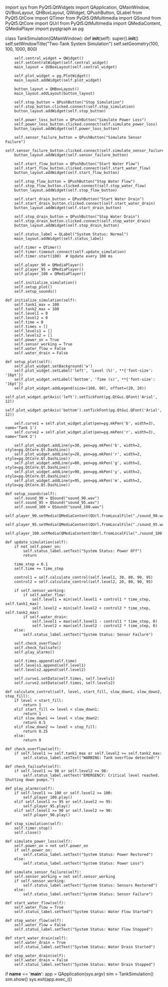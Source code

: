 import sys
from PyQt5.QtWidgets import QApplication, QMainWindow, QVBoxLayout, QHBoxLayout, QWidget, QPushButton, QLabel
from PyQt5.QtCore import QTimer
from PyQt5.QtMultimedia import QSound
from PyQt5.QtCore import QUrl
from PyQt5.QtMultimedia import QMediaContent, QMediaPlayer
import pyqtgraph as pg


class TankSimulation(QMainWindow):
    def __init__(self):
        super().__init__()
        self.setWindowTitle("Two-Tank System Simulation")
        self.setGeometry(100, 100, 1000, 800)

        self.central_widget = QWidget()
        self.setCentralWidget(self.central_widget)
        main_layout = QVBoxLayout(self.central_widget)

        self.plot_widget = pg.PlotWidget()
        main_layout.addWidget(self.plot_widget)

        button_layout = QHBoxLayout()
        main_layout.addLayout(button_layout)

        self.stop_button = QPushButton("Stop Simulation")
        self.stop_button.clicked.connect(self.stop_simulation)
        button_layout.addWidget(self.stop_button)

        self.power_loss_button = QPushButton("Simulate Power Loss")
        self.power_loss_button.clicked.connect(self.simulate_power_loss)
        button_layout.addWidget(self.power_loss_button)

        self.sensor_failure_button = QPushButton("Simulate Sensor Failure")
        self.sensor_failure_button.clicked.connect(self.simulate_sensor_failure)
        button_layout.addWidget(self.sensor_failure_button)

        self.start_flow_button = QPushButton("Start Water Flow")
        self.start_flow_button.clicked.connect(self.start_water_flow)
        button_layout.addWidget(self.start_flow_button)

        self.stop_flow_button = QPushButton("Stop Water Flow")
        self.stop_flow_button.clicked.connect(self.stop_water_flow)
        button_layout.addWidget(self.stop_flow_button)

        self.start_drain_button = QPushButton("Start Water Drain")
        self.start_drain_button.clicked.connect(self.start_water_drain)
        button_layout.addWidget(self.start_drain_button)

        self.stop_drain_button = QPushButton("Stop Water Drain")
        self.stop_drain_button.clicked.connect(self.stop_water_drain)
        button_layout.addWidget(self.stop_drain_button)

        self.status_label = QLabel("System Status: Normal")
        main_layout.addWidget(self.status_label)

        self.timer = QTimer()
        self.timer.timeout.connect(self.update_simulation)
        self.timer.start(100)  # Update every 100 ms

        self.player_90 = QMediaPlayer()
        self.player_95 = QMediaPlayer()
        self.player_100 = QMediaPlayer()

        self.initialize_simulation()
        self.setup_plot()
        self.setup_sounds()

    def initialize_simulation(self):
        self.tank1_max = 100
        self.tank2_max = 100
        self.level1 = 0
        self.level2 = 0
        self.time = 0
        self.times = []
        self.levels1 = []
        self.levels2 = []
        self.power_on = True
        self.sensor_working = True
        self.water_flow = False
        self.water_drain = False

    def setup_plot(self):
        self.plot_widget.setBackground('w')
        self.plot_widget.setLabel('left', 'Level (%)', **{'font-size': '16pt'})
        self.plot_widget.setLabel('bottom', 'Time (s)', **{'font-size': '16pt'})
        self.plot_widget.addLegend(size=(160, 80), offset=(20, 20))
        self.plot_widget.getAxis('left').setTickFont(pg.QtGui.QFont('Arial', 12))
        self.plot_widget.getAxis('bottom').setTickFont(pg.QtGui.QFont('Arial', 12))

        self.curve1 = self.plot_widget.plot(pen=pg.mkPen('b', width=3), name='Tank 1')
        self.curve2 = self.plot_widget.plot(pen=pg.mkPen('r', width=3), name='Tank 2')

        self.plot_widget.addLine(y=30, pen=pg.mkPen('b', width=2, style=pg.QtCore.Qt.DashLine))
        self.plot_widget.addLine(y=20, pen=pg.mkPen('r', width=2, style=pg.QtCore.Qt.DashLine))
        self.plot_widget.addLine(y=80, pen=pg.mkPen('g', width=2, style=pg.QtCore.Qt.DashLine))
        self.plot_widget.addLine(y=90, pen=pg.mkPen('y', width=2, style=pg.QtCore.Qt.DashLine))
        self.plot_widget.addLine(y=95, pen=pg.mkPen('m', width=2, style=pg.QtCore.Qt.DashLine))

    def setup_sounds(self):
        self.sound_90 = QSound("sound_90.wav")
        self.sound_95 = QSound("sound_95.wav")
        self.sound_100 = QSound("sound_100.wav")
        self.player_90.setMedia(QMediaContent(QUrl.fromLocalFile("./sound_90.wav")))
        self.player_95.setMedia(QMediaContent(QUrl.fromLocalFile("./sound_95.wav")))
        self.player_100.setMedia(QMediaContent(QUrl.fromLocalFile("./sound_100.wav")))

    def update_simulation(self):
        if not self.power_on:
            self.status_label.setText("System Status: Power Off")
            return

        time_step = 0.1
        self.time += time_step

        control1 = self.calculate_control(self.level1, 30, 80, 90, 95)
        control2 = self.calculate_control(self.level2, 20, 80, 90, 95)

        if self.sensor_working:
            if self.water_flow:
                self.level1 = min(self.level1 + control1 * time_step, self.tank1_max)
                self.level2 = min(self.level2 + control2 * time_step, self.tank2_max)
            if self.water_drain:
                self.level1 = max(self.level1 - control1 * time_step, 0)
                self.level2 = max(self.level2 - control2 * time_step, 0)
        else:
            self.status_label.setText("System Status: Sensor Failure")

        self.check_overflow()
        self.check_failsafe()
        self.play_alarms()

        self.times.append(self.time)
        self.levels1.append(self.level1)
        self.levels2.append(self.level2)

        self.curve1.setData(self.times, self.levels1)
        self.curve2.setData(self.times, self.levels2)

    def calculate_control(self, level, start_fill, slow_down1, slow_down2, stop_fill):
        if level < start_fill:
            return 1
        elif start_fill <= level < slow_down1:
            return 1
        elif slow_down1 <= level < slow_down2:
            return 0.5
        elif slow_down2 <= level < stop_fill:
            return 0.25
        else:
            return 0

    def check_overflow(self):
        if self.level1 >= self.tank1_max or self.level2 >= self.tank2_max:
            self.status_label.setText("WARNING: Tank overflow detected!")

    def check_failsafe(self):
        if self.level1 >= 98 or self.level2 >= 98:
            self.status_label.setText("EMERGENCY: Critical level reached. Shutting down pumps.")

    def play_alarms(self):
        if self.level1 >= 100 or self.level2 >= 100:
            self.player_100.play()
        elif self.level1 >= 95 or self.level2 >= 95:
            self.player_95.play()
        elif self.level1 >= 90 or self.level2 >= 90:
            self.player_90.play()

    def stop_simulation(self):
        self.timer.stop()
        self.close()

    def simulate_power_loss(self):
        self.power_on = not self.power_on
        if self.power_on:
            self.status_label.setText("System Status: Power Restored")
        else:
            self.status_label.setText("System Status: Power Loss")

    def simulate_sensor_failure(self):
        self.sensor_working = not self.sensor_working
        if self.sensor_working:
            self.status_label.setText("System Status: Sensors Restored")
        else:
            self.status_label.setText("System Status: Sensor Failure")

    def start_water_flow(self):
        self.water_flow = True
        self.status_label.setText("System Status: Water Flow Started")

    def stop_water_flow(self):
        self.water_flow = False
        self.status_label.setText("System Status: Water Flow Stopped")

    def start_water_drain(self):
        self.water_drain = True
        self.status_label.setText("System Status: Water Drain Started")

    def stop_water_drain(self):
        self.water_drain = False
        self.status_label.setText("System Status: Water Drain Stopped")


if __name__ == '__main__':
    app = QApplication(sys.argv)
    sim = TankSimulation()
    sim.show()
    sys.exit(app.exec_())
